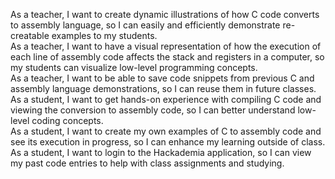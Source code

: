 As a teacher, I want to create dynamic illustrations of how C code converts to assembly language, so I can easily and efficiently demonstrate re-creatable examples to my students. <br />
As a teacher, I want to have a visual representation of how the execution of each line of assembly code affects the stack and registers in a computer, so my students can visualize low-level programming concepts. <br />
As a teacher, I want to be able to save code snippets from previous C and assembly language demonstrations, so I can reuse them in future classes. <br />
As a student, I want to get hands-on experience with compiling C code and viewing the conversion to assembly code, so I can better understand low-level coding concepts. <br />
As a student, I want to create my own examples of C to assembly code and see its execution in progress, so I can enhance my learning outside of class. <br />
As a student, I want to login to the Hackademia application, so I can view my past code entries to help with class assignments and studying.<br />